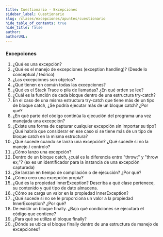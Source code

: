 ```yaml
---
title: Cuestionario - Excepciones
sidebar_label: Cuestionario
slug: /clases/excepciones/apuntes/cuestionario
hide_table_of_contents: true
hide_title: false
author: 
authorURL: 
---
```

### Excepciones
1. ¿Qué es una excepción?
2. ¿Qué es el manejo de excepciones (exception handling)? (Desde lo conceptual / teórico)
3. ¿Las excepciones son objetos?
4. ¿Qué tienen en común todas las excepciones?
5. ¿Qué es el Stack Trace o pila de llamadas? ¿En qué orden se lee?
6. ¿Cuál es la función de cada bloque dentro de una estructura try-catch?
7. En el caso de una misma estructura try-catch que tiene más de un tipo de bloque catch, ¿Se podría ejecutar más de un bloque catch? ¿Por qué?
8. ¿En qué parte del código continúa la ejecución del programa una vez manejada una excepción?
9. ¿Existe una forma de capturar cualquier excepción sin importar su tipo? ¿Qué habría que considerar en ese caso si se tiene más de un tipo de bloque catch en la misma estructura?
10. ¿Qué sucede cuando se lanza una excepción? ¿Qué sucede si no la manejo / controlo?
11. ¿Cómo lanzo una excepción?
12. Dentro de un bloque catch, ¿cuál es la diferencia entre "throw;" y "throw ex;"? (ex es un identificador para la instancia de una excepción capturada)
13. ¿Se lanzan en tiempo de compilación o de ejecución? ¿Por qué?
14. ¿Cómo creo una excepción propia?
15. ¿Qué es la propiedad InnerException? Describa a qué clase pertenece, su contenido y qué tipo de dato almacena.
16. ¿Cómo se carga un valor en la propiedad InnerException?
17. ¿Qué sucede si no se le proporciona un valor a la propiedad InnerException? ¿Por qué?
18. De existir un bloque finally. ¿Bajo qué condiciones se ejecutará el código que contiene?
19. ¿Para qué se utiliza el bloque finally?
20. ¿Dónde se ubica el bloque finally dentro de una estructura de manejo de excepciones?